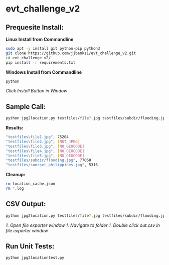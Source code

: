 # evt_challenge_v2

## Prequesite Install:

**Linux Install from Commandline**

```bash
sudo apt -y install git python-pip python3
git clone https://github.com/jjbanks1/evt_challenge_v2.git
cd evt_challenge_v2/
pip install -r requirements.txt
```

**Windows Install from Commandline**

```bash
python
```
*Click Install Button in Window*


## Sample Call:

```bash
python jpg2location.py testfiles/file?.jpg testfiles/subdir/flooding.jpg testfiles/sunrset_philippines.jpg
```

**Results:**

```bash
"testfiles\file1.jpg", 75204
"testfiles\file2.jpg", [NOT_JPEG]
"testfiles\file3.jpg", [NO_GEOCODE]
"testfiles\file4.jpg", [NO_GEOCODE]
"testfiles\file5.jpg", [NO_GEOCODE]
"testfiles/subdir/flooding.jpg", 77060
"testfiles/sunrset_philippines.jpg", 5316
```


**Cleanup:**

```bash
rm location_cache.json
rm *.log
```


## CSV Output:

```bash
python jpg2location.py testfiles/file?.jpg testfiles/subdir/flooding.jpg testfiles/sunrset_philippines.jpg > out.csv
```
*1. Open file exporter window*
*1. Navigate to folder*
*1. Double click out.csv in file exporter window*

## Run Unit Tests:

```bash
python jpg2locationtest.py
```


